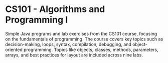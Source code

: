 # CS101 - Algorithms and Programming I
Simple Java programs and lab exercises from the CS101 course, focusing on the fundamentals of programming. The course covers key topics such as decision-making, loops, syntax, compilation, debugging, and object-oriented programming. Topics like objects, classes, methods, parameters, arrays, and best practices for layout are included across nine labs.
